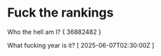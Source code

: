# Fuck the rankings

Who the hell am I?
{ 36882482 }

What fucking year is it?
[ 2025-06-07T02:30:00Z ]
